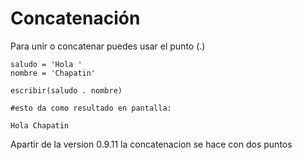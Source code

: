 # Concatenación

Para unir o concatenar puedes usar el punto \(.\)

```
saludo = 'Hola '
nombre = 'Chapatin'

escribir(saludo . nombre)

#esto da como resultado en pantalla:

Hola Chapatin
```

Apartir de la version 0.9.11 la concatenacion se hace con dos puntos

```

```



